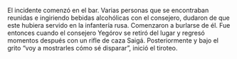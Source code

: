 El incidente comenzó en el bar.
Varias personas que se encontraban reunidas e ingiriendo bebidas alcohólicas con el consejero, dudaron de que este hubiera servido en la infantería rusa.
Comenzaron a burlarse de él. Fue entonces cuando el consejero Yegórov se retiró del lugar y regresó momentos después con un rifle de caza Saigá. 
Posteriormente y bajo el grito “voy a mostrarles cómo sé disparar”, inició el tiroteo.
